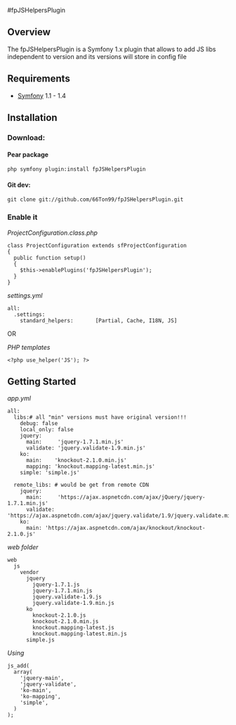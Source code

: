 
#fpJSHelpersPlugin

## Overview

The fpJSHelpersPlugin is a Symfony 1.x plugin that allows to add JS libs independent to version and its versions will store in config file

## Requirements

* [Symfony](http://www.symfony-project.org) 1.1 - 1.4

## Installation

### Download:
#### Pear package

    php symfony plugin:install fpJSHelpersPlugin

#### Git dev:

    git clone git://github.com/66Ton99/fpJSHelpersPlugin.git

### Enable it

_ProjectConfiguration.class.php_

    class ProjectConfiguration extends sfProjectConfiguration
    {
      public function setup()
      {
        $this->enablePlugins('fpJSHelpersPlugin');
      }
    }

_settings.yml_

    all:
      .settings:
        standard_helpers:       [Partial, Cache, I18N, JS]

OR

_PHP templates_

    <?php use_helper('JS'); ?>


## Getting Started

_app.yml_

    all:
      libs:# all "min" versions must have original version!!!
        debug: false
        local_only: false
        jquery:
          main:     'jquery-1.7.1.min.js'
          validate: 'jquery.validate-1.9.min.js'
        ko:
          main:    'knockout-2.1.0.min.js'
          mapping: 'knockout.mapping-latest.min.js'
        simple: 'simple.js'

      remote_libs: # would be get from remote CDN
        jquery:
          main:     'https://ajax.aspnetcdn.com/ajax/jQuery/jquery-1.7.1.min.js'
          validate: 'https://ajax.aspnetcdn.com/ajax/jquery.validate/1.9/jquery.validate.min.js'
        ko:
          main: 'https://ajax.aspnetcdn.com/ajax/knockout/knockout-2.1.0.js'

_web folder_

    web
      js
        vendor
          jquery
            jquery-1.7.1.js
            jquery-1.7.1.min.js
            jquery.validate-1.9.js
            jquery.validate-1.9.min.js
          ko
            knockout-2.1.0.js
            knockout-2.1.0.min.js
            knockout.mapping-latest.js
            knockout.mapping-latest.min.js
          simple.js


_Using_

    js_add(
      array(
        'jquery-main',
        'jquery-validate',
        'ko-main',
        'ko-mapping',
        'simple',
      )
    );
